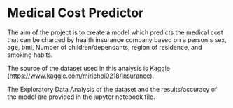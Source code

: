 # Medical Cost Predictor

The aim of the project is to create a model which predicts the medical cost that can be charged by health insurance company based on a person's sex, age, bmi, Number of children/dependants, region of residence, and smoking habits.

The source of the dataset used in this analysis is Kaggle (https://www.kaggle.com/mirichoi0218/insurance).

The Exploratory Data Analysis of the dataset and the results/accuracy of the model are provided in the jupyter notebook file.
